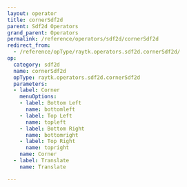 ```yaml
---
layout: operator
title: cornerSdf2d
parent: Sdf2d Operators
grand_parent: Operators
permalink: /reference/operators/sdf2d/cornerSdf2d
redirect_from:
  - /reference/opType/raytk.operators.sdf2d.cornerSdf2d/
op:
  category: sdf2d
  name: cornerSdf2d
  opType: raytk.operators.sdf2d.cornerSdf2d
  parameters:
  - label: Corner
    menuOptions:
    - label: Bottom Left
      name: bottomleft
    - label: Top Left
      name: topleft
    - label: Bottom Right
      name: bottomright
    - label: Top Right
      name: topright
    name: Corner
  - label: Translate
    name: Translate

---
```

